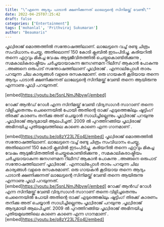 ```yaml
---
title: "\"എന്നെ ആദ്യം പാടാൻ ക്ഷണിക്കുന്നത് ലാലേട്ടന്റെ സിനിമയ്ക്ക് വേണ്ടി\""
date: 2022-04-25T07:25:42
draft: false
categories: ["Entertainment"]
tags: ['mohanlal', 'Prithviraj Sukumaran']
author: "Beaumaris"
---
```


പൃഥ്വിരാജ് മൊത്തത്തിൽ സന്തോഷത്തിലാണ്. ലാലേട്ടനെ വച്ച് രണ്ടു ചിത്രം സംവിധാനം ചെയ്തു, അതിലൊന്ന് 150 കോടി ക്ലബിൽ ഇടംപിടിച്ചു, കരിയറിൽ തന്നെ ഏറ്റവും മികച്ച വേഷം ആടുജീവിതത്തിൽ ചെയ്തുകൊണ്ടിരിക്കുന്നു , സമകാലികരാഷ്ട്രീയം ചർച്ചയായാകുന്ന ജനഗണമന റിലീസ് ആകാൻ പോകുന്നു ..അങ്ങനെ ഒരുപാട് സന്തോഷത്തിലാണ് പൃഥ്വിരാജ് . എന്നാലിപ്പോൾ താരം പറയുന്ന ചില കാര്യങ്ങൾ വളരെ രസകരമാണ്. ഒരു ഗായകൻ കൂടിയായ തന്നെ ആദ്യം പാടാൻ ക്ഷണിക്കുന്നത് ലാലേട്ടന്റെ സിനിമയ്ക്ക് വേണ്ടി തന്നെ ആയിരുന്നു എന്നാണു പൃഥ്വി പറയുന്നത്.

[embed]https://youtu.be/5snLNmJNbyw[/embed]

റോക്ക് ആന്‍ഡ് റോള്‍ എന്ന സിനിമയ്ക്ക് വേണ്ടി വിദ്യസാഗര്‍ സാറാണ് തന്നെ വിളിച്ചതെന്നും ചെന്നൈയില്‍ പോയി അതിന്റെ ട്രാക്ക് എടുത്തെങ്കിലും ഷൂട്ടിംഗ് തിരക്ക് കാരണം തനിക്കു അത് ചെയ്യാൻ സാധിച്ചില്ലെന്നും പൃഥ്വിരാജ് പറയുന്നു .പൃഥ്വിരാജ് ആദ്യമായി ആലപിച്ചത്. 2009 ല്‍ പുറത്തിറങ്ങിയ പൃഥ്വിരാജ് അഭിനയിച്ച പുതിയമുഖത്തിലെ കാണെ കാണെ എന്ന ഗാനമാണ് .

[embed]https://youtu.be/p8zY23L7Eo4[/embed]
പൃഥ്വിരാജ് മൊത്തത്തിൽ സന്തോഷത്തിലാണ്. ലാലേട്ടനെ വച്ച് രണ്ടു ചിത്രം സംവിധാനം ചെയ്തു, അതിലൊന്ന് 150 കോടി ക്ലബിൽ ഇടംപിടിച്ചു, കരിയറിൽ തന്നെ ഏറ്റവും മികച്ച വേഷം ആടുജീവിതത്തിൽ ചെയ്തുകൊണ്ടിരിക്കുന്നു , സമകാലികരാഷ്ട്രീയം ചർച്ചയായാകുന്ന ജനഗണമന റിലീസ് ആകാൻ പോകുന്നു ..അങ്ങനെ ഒരുപാട് സന്തോഷത്തിലാണ് പൃഥ്വിരാജ് . എന്നാലിപ്പോൾ താരം പറയുന്ന ചില കാര്യങ്ങൾ വളരെ രസകരമാണ്. ഒരു ഗായകൻ കൂടിയായ തന്നെ ആദ്യം പാടാൻ ക്ഷണിക്കുന്നത് ലാലേട്ടന്റെ സിനിമയ്ക്ക് വേണ്ടി തന്നെ ആയിരുന്നു എന്നാണു പൃഥ്വി പറയുന്നത്. [embed]https://youtu.be/5snLNmJNbyw[/embed] റോക്ക് ആന്‍ഡ് റോള്‍ എന്ന സിനിമയ്ക്ക് വേണ്ടി വിദ്യസാഗര്‍ സാറാണ് തന്നെ വിളിച്ചതെന്നും ചെന്നൈയില്‍ പോയി അതിന്റെ ട്രാക്ക് എടുത്തെങ്കിലും ഷൂട്ടിംഗ് തിരക്ക് കാരണം തനിക്കു അത് ചെയ്യാൻ സാധിച്ചില്ലെന്നും പൃഥ്വിരാജ് പറയുന്നു .പൃഥ്വിരാജ് ആദ്യമായി ആലപിച്ചത്. 2009 ല്‍ പുറത്തിറങ്ങിയ പൃഥ്വിരാജ് അഭിനയിച്ച പുതിയമുഖത്തിലെ കാണെ കാണെ എന്ന ഗാനമാണ് . [embed]https://youtu.be/p8zY23L7Eo4[/embed]
